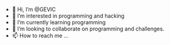 - 👋 Hi, I’m @GEVIC
- 👀 I’m interested in programming and hacking
- 🌱 I’m currently learning programming
- 💞️ I’m looking to collaborate on programming and challenges.
- 📫 How to reach me ...

<!---
GEVIC21/GEVIC21 is a ✨ special ✨ repository because its `README.md` (this file) appears on your GitHub profile.
You can click the Preview link to take a look at your changes.
--->
